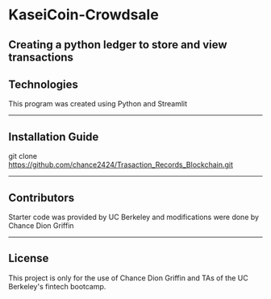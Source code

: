 # KaseiCoin-Crowdsale
Creating a python ledger to store and view transactions
---

## Technologies

This program was created using Python and Streamlit

---

## Installation Guide

git clone https://github.com/chance2424/Trasaction_Records_Blockchain.git

---

## Contributors

Starter code was provided by UC Berkeley and modifications were done by Chance Dion Griffin

---

## License

This project is only for the use of Chance Dion Griffin and TAs of the UC Berkeley's fintech bootcamp.

